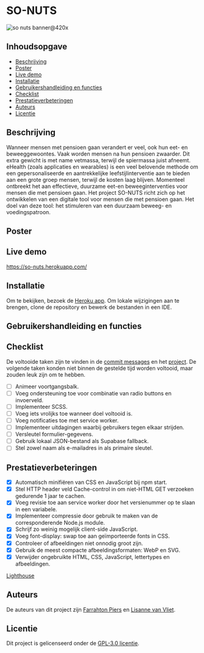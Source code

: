 # SO-NUTS
![so nuts banner@420x](https://user-images.githubusercontent.com/92303930/175326921-b306735c-4baa-42f6-a451-500ff26e5687.png)

## Inhoudsopgave
- [Beschrijving](#beschrijving)
- [Poster](#poster)
- [Live demo](#live-demo)
- [Installatie](#installatie)
- [Gebruikershandleiding en functies](#gebruikershandleiding-en-functies)
- [Checklist](#checklist)
- [Prestatieverbeteringen](#prestatieverbeteringen)
- [Auteurs](#auteurs)
- [Licentie](#licentie)

## Beschrijving
Wanneer mensen met pensioen gaan verandert er veel, ook hun eet- en beweeggewoontes. Vaak worden mensen na hun pensioen zwaarder. Dit extra gewicht is met name vetmassa, terwijl de spiermassa juist afneemt. eHealth (zoals applicaties en wearables) is een veel belovende methode om een gepersonaliseerde en aantrekkelijke leefstijlinterventie aan te bieden aan een grote groep mensen, terwijl de kosten laag blijven. Momenteel ontbreekt het aan effectieve, duurzame eet-en beweeginterventies voor mensen die met pensioen gaan. Het project SO-NUTS richt zich op het ontwikkelen van een digitale tool voor mensen die met pensioen gaan. Het doel van deze tool: het stimuleren van een duurzaam beweeg- en voedingspatroon.

## Poster
<!-- Add a nice poster image here at the end of the week, showing off your shiny frontend 📸 -->

## Live demo
https://so-nuts.herokuapp.com/

## Installatie
Om te bekijken, bezoek de [Heroku app](https://so-nuts.herokuapp.com/). Om lokale wijzigingen aan te brengen, clone de repository en bewerk de bestanden in een IDE.

## Gebruikershandleiding en functies
<!-- ...but how does one use this project? What are its features 🤔 -->

## Checklist
De voltooide taken zijn te vinden in de [commit messages](https://github.com/lisannevvliet/so-nuts/commits/main) en het [project](https://github.com/lisannevvliet/so-nuts/projects/2). De volgende taken konden niet binnen de gestelde tijd worden voltooid, maar zouden leuk zijn om te hebben.

- [ ] Animeer voortgangsbalk.
- [ ] Voeg ondersteuning toe voor combinatie van radio buttons en invoerveld.
- [ ] Implementeer SCSS.
- [ ] Voeg iets vrolijks toe wanneer doel voltooid is.
- [ ] Voeg notificaties toe met service worker.
- [ ] Implementeer uitdagingen waarbij gebruikers tegen elkaar strijden.
- [ ] Versleutel formulier-gegevens.
- [ ] Gebruik lokaal JSON-bestand als Supabase fallback.
- [ ] Stel zowel naam als e-mailadres in als primaire sleutel.

## Prestatieverbeteringen
- [x] Automatisch minifiëren van CSS en JavaScript bij npm start.
- [x] Stel HTTP header veld Cache-control in om niet-HTML GET verzoeken gedurende 1 jaar te cachen.
- [x] Voeg revisie toe aan service worker door het versienummer op te slaan in een variabele.
- [x] Implementeer compressie door gebruik te maken van de corresponderende Node.js module.
- [x] Schrijf zo weinig mogelijk client-side JavaScript.
- [x] Voeg font-display: swap toe aan geïmporteerde fonts in CSS.
- [x] Controleer of afbeeldingen niet onnodig groot zijn.
- [x] Gebruik de meest compacte afbeeldingsformaten: WebP en SVG.
- [x] Verwijder ongebruikte HTML, CSS, JavaScript, lettertypes en afbeeldingen.

[Lighthouse](https://github.com/lisannevvliet/so-nuts/files/8968041/Lighthouse.pdf)

## Auteurs
De auteurs van dit project zijn [Farrahton Piers](https://github.com/farrahton) en [Lisanne van Vliet](https://github.com/lisannevvliet).

## Licentie
Dit project is gelicenseerd onder de [GPL-3.0 licentie](https://github.com/lisannevvliet/so-nuts/blob/main/LICENSE).
